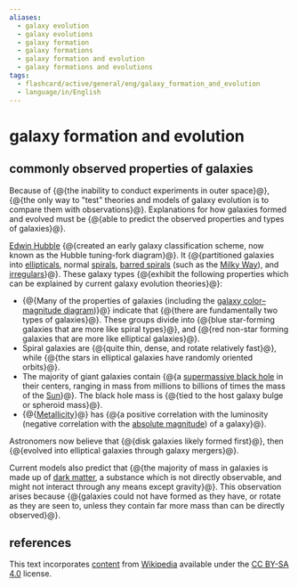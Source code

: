 ```yaml
---
aliases:
  - galaxy evolution
  - galaxy evolutions
  - galaxy formation
  - galaxy formations
  - galaxy formation and evolution
  - galaxy formations and evolutions
tags:
  - flashcard/active/general/eng/galaxy_formation_and_evolution
  - language/in/English
---
```


# galaxy formation and evolution

## commonly observed properties of galaxies

Because of {@{the inability to conduct experiments in outer space}@}, {@{the only way to "test" theories and models of galaxy evolution is to compare them with observations}@}. Explanations for how galaxies formed and evolved must be {@{able to predict the observed properties and types of galaxies}@}. <!--SR:!2025-03-18,159,310!2025-06-24,238,330!2025-08-27,287,330-->

[Edwin Hubble](Edwin%20Hubble.md) {@{created an early galaxy classification scheme, now known as the Hubble tuning-fork diagram}@}. It {@{partitioned galaxies into [ellipticals](elliptical%20galaxy.md), normal [spirals](spiral%20galaxy.md), [barred spirals](barred%20spiral%20galaxy.md) (such as the [Milky Way](Milky%20Way.md)), and [irregulars](irregular%20galaxy.md)}@}. These galaxy types {@{exhibit the following properties which can be explained by current galaxy evolution theories}@}: <!--SR:!2026-01-16,353,290!2025-12-07,321,290!2025-08-17,281,330-->

- {@{Many of the properties of galaxies (including the [galaxy color–magnitude diagram](galaxy%20color–magnitude%20diagram.md))}@} indicate that {@{there are fundamentally two types of galaxies}@}. These groups divide into {@{blue star-forming galaxies that are more like spiral types}@}, and {@{red non-star forming galaxies that are more like elliptical galaxies}@}.
- Spiral galaxies are {@{quite thin, dense, and rotate relatively fast}@}, while {@{the stars in elliptical galaxies have randomly oriented orbits}@}.
- The majority of giant galaxies contain {@{a [supermassive black hole](supermassive%20black%20hole.md) in their centers, ranging in mass from millions to billions of times the mass of the [Sun](Sun.md)}@}. The black hole mass is {@{tied to the host galaxy bulge or spheroid mass}@}.
- {@{[Metallicity](metallicity.md)}@} has {@{a positive correlation with the luminosity (negative correlation with the [absolute magnitude](absolute%20magnitude.md)) of a galaxy}@}. <!--SR:!2025-05-19,192,310!2025-05-22,212,310!2025-09-02,243,270!2025-09-04,261,290!2026-06-25,505,310!2025-02-12,108,250!2025-07-19,257,330!2025-06-06,224,330!2025-03-03,146,310!2025-06-15,213,310-->

Astronomers now believe that {@{disk galaxies likely formed first}@}, then {@{evolved into elliptical galaxies through galaxy mergers}@}. <!--SR:!2025-06-22,237,330!2026-03-27,435,310-->

Current models also predict that {@{the majority of mass in galaxies is made up of [dark matter](dark%20matter.md), a substance which is not directly observable, and might not interact through any means except gravity}@}. This observation arises because {@{galaxies could not have formed as they have, or rotate as they are seen to, unless they contain far more mass than can be directly observed}@}. <!--SR:!2025-02-06,113,290!2025-10-02,276,290-->

## references

This text incorporates [content](https://en.wikipedia.org/wiki/galaxy_formation_and_evolution) from [Wikipedia](Wikipedia.md) available under the [CC BY-SA 4.0](https://creativecommons.org/licenses/by-sa/4.0/) license.
